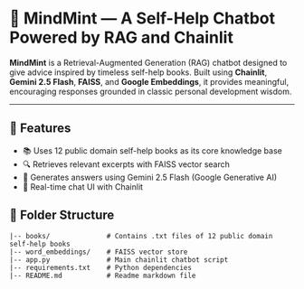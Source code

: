 # 🌿 MindMint — A Self-Help Chatbot Powered by RAG and Chainlit

**MindMint** is a Retrieval-Augmented Generation (RAG) chatbot designed to give advice inspired by timeless self-help books. Built using **Chainlit**, **Gemini 2.5 Flash**, **FAISS**, and **Google Embeddings**, it provides meaningful, encouraging responses grounded in classic personal development wisdom.

---

## 🚀 Features

- 📚 Uses 12 public domain self-help books as its core knowledge base
- 🔍 Retrieves relevant excerpts with FAISS vector search
- 🤖 Generates answers using Gemini 2.5 Flash (Google Generative AI)
- 💬 Real-time chat UI with Chainlit

## 📂 Folder Structure
```plaintext
|-- books/              # Contains .txt files of 12 public domain self-help books
|-- word_embeddings/    # FAISS vector store
|-- app.py              # Main chainlit chatbot script
|-- requirements.txt    # Python dependencies
|-- README.md           # Readme markdown file